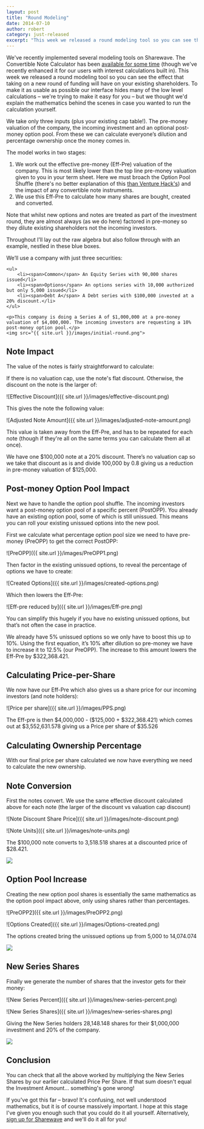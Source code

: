 ```yaml
---
layout: post
title: "Round Modeling"
date: 2014-07-10
author: robert
category: just-released
excerpt: "This week we released a round modeling tool so you can see the effect that taking on a new round of funding will have on your existing shareholders. To make it as usable as possible our interface hides many of the low level calculations &ndash; we're trying to make it easy for you &ndash; but we thought we'd explain the mathematics behind the scenes in case you wanted to run the calculation yourself."
---
```


We've recently implemented several modeling tools on Sharewave. The Convertible Note Calculator has been [available for some time](https://sharewave.com/features/convertible-notes) (though we've recently enhanced it for our users with interest calculations built in). This week we released a round modeling tool so you can see the effect that taking on a new round of funding will have on your existing shareholders. To make it as usable as possible our interface hides many of the low level calculations &ndash; we're trying to make it easy for you &ndash; but we thought we'd explain the mathematics behind the scenes in case you wanted to run the calculation yourself.

We take only three inputs (plus your existing cap table!). The pre-money valuation of the company, the incoming investment and an optional post-money option pool. From these we can calculate everyone’s dilution and percentage ownership once the money comes in.

The model works in two stages:

1. We work out the effective pre-money (Eff-Pre) valuation of the company. This is most likely lower than the top line pre-money valuation given to you in your term sheet. Here we must broach the Option Pool Shuffle (there's no better explanation of this [than Venture Hack's](http://venturehacks.com/articles/option-pool-shuffle)) and the impact of any convertible note instruments.
1. We use this Eff-Pre to calculate how many shares are bought, created and converted.

Note that whilst new options and notes are treated as part of the investment round, they are almost always (as we do here) factored in pre-money so they dilute existing shareholders not the incoming investors.

<div class="example-block">
    <p>Throughout I’ll lay out the raw algebra but also follow through with an example, nestled in these blue boxes.</p>
    <p>We’ll use a company with just three securities:</p>

    <ul>
        <li><span>Common</span> An Equity Series with 90,000 shares issued</li>
        <li><span>Options</span> An options series with 10,000 authorized but only 5,000 issued</li>
        <li><span>Debt A</span> A Debt series with $100,000 invested at a 20% discount.</li>
    </ul>

    <p>This company is doing a Series A of $1,000,000 at a pre-money valuation of $4,000,000. The incoming investors are requesting a 10% post-money option pool.</p>
    <img src="{{ site.url }}/images/initial-round.png">
</div>

<h2 style="text-align: left">Note Impact</h2>

The value of the notes is fairly straightforward to calculate:

If there is no valuation cap, use the note's flat discount. Otherwise, the discount on the note is the larger of:

![Effective Discount]({{ site.url }}/images/effective-discount.png)

This gives the note the following value:

![Adjusted Note Amount]({{ site.url }}/images/adjusted-note-amount.png)

This value is taken away from the Eff-Pre, and has to be repeated for each note (though if they're all on the same terms you can calculate them all at once).

<div class="example-block">
    <p>We have one $100,000 note at a 20% discount. There’s no valuation cap so we take that discount as is and divide 100,000 by 0.8 giving us a reduction in pre-money valuation of $125,000.</p>
</div>
<h2 style="text-align: left">Post-money Option Pool Impact</h2>

Next we have to handle the option pool shuffle. The incoming investors want a post-money option pool of a specific percent (PostOPP). You already have an existing option pool, some of which is still unissued. This means you can roll your existing unissued options into the new pool.

First we calculate what percentage option pool size we need to have pre-money (PreOPP) to get the correct PostOPP:

![PreOPP]({{ site.url }}/images/PreOPP1.png)

Then factor in the existing unissued options, to reveal the percentage of options we have to create:

![Created Options]({{ site.url }}/images/created-options.png)

Which then lowers the Eff-Pre:

![Eff-pre reduced by]({{ site.url }}/images/Eff-pre.png)

You can simplify this hugely if you have no existing unissued options, but that’s not often the case in practice.

<div class="example-block">
    <p>We already have 5% unissued options so we only have to boost this up to 10%. Using the first equation, it’s 10% after dilution so pre-money we have to increase it to 12.5% (our PreOPP). The increase to this amount lowers the Eff-Pre by $322,368.421.</p>
</div>

<h2 style="text-align: left">Calculating Price-per-Share</h2>

We now have our Eff-Pre which also gives us a share price for our incoming investors (and note holders):

![Price per share]({{ site.url }}/images/PPS.png)

<div class="example-block">
    <p>The Eff-pre is then $4,000,000 - ($125,000 + $322,368.421) which comes out at $3,552,631.578 giving us a Price per share of $35.526</p>
</div>

<h2 style="text-align: left">Calculating Ownership Percentage</h2>

With our final price per share calculated we now have everything we need to calculate the new ownership.

<h2 style="text-align: left">Note Conversion</h2>
First the notes convert. We use the same effective discount calculated above for each note (the larger of the discount vs valuation cap discount)

![Note Discount Share Price]({{ site.url }}/images/note-discount.png)

![Note Units]({{ site.url }}/images/note-units.png)

<div class="example-block">
    <p>The $100,000 note converts to 3,518.518 shares at a discounted price of $28.421.</p>
    <img src="{{ site.url }}/images/note-round.png">
</div>

<h2 style="text-align: left">Option Pool Increase</h2>

Creating the new option pool shares is essentially the same mathematics as the option pool impact above, only using shares rather than percentages.

![PreOPP2]({{ site.url }}/images/PreOPP2.png)

![Options Created]({{ site.url }}/images/Options-created.png)

<div class="example-block">
    <p>The options created bring the unissued options up from 5,000 to 14,074.074</p>
    <img src="{{ site.url }}/images/option-round.png">
</div>

<h2 style="text-align: left">New Series Shares</h2>

Finally we generate the number of shares that the investor gets for their money:

![New Series Percent]({{ site.url }}/images/new-series-percent.png)

![New Series Shares]({{ site.url }}/images/new-series-shares.png)

<div class="example-block">
    <p>Giving the New Series holders 28,148.148 shares for their $1,000,000 investment and 20% of the company.</p>
    <img src="{{ site.url }}/images/final-round.png">
</div>

<h2 style="text-align: left">Conclusion</h2>

You can check that all the above worked by multiplying the New Series Shares by our earlier calculated Price Per Share. If that sum doesn't equal the Investment Amount... something's gone wrong!

If you've got this far &ndash; bravo! It's confusing, not well understood mathematics, but it is of course massively important. I hope at this stage I've given you enough such that you could do it all yourself. Alternatively, [sign up for Sharewave](https://sharewave.com) and we'll do it all for you!